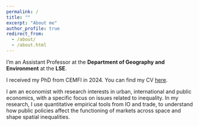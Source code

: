 ```yaml
---
permalink: /
title: ""
excerpt: "About me"
author_profile: true
redirect_from: 
  - /about/
  - /about.html
---
```




I’m an Assistant Professor at the **Department of Geography and Environment** at the **LSE**. 

I received my PhD from CEMFI in 2024. You can find my CV <a href="https://giorgiopietrabissa.github.io/files/CV.pdf" target="_blank">here</a>.

I am an economist with research interests in urban, international and public economics, with a specific focus on issues related to inequality. In my research, I use quantitative empirical tools from IO and trade, to understand how public policies affect the functioning of markets across space and shape spatial inequalities.
